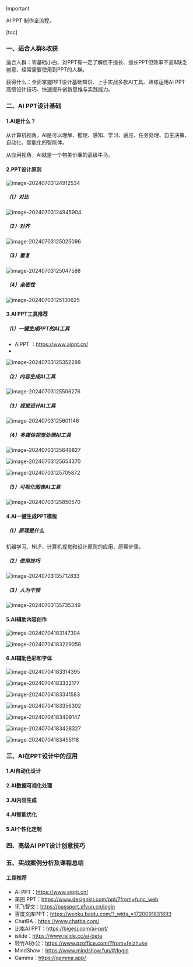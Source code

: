 > [!IMPORTANT]
>
> AI PPT 制作全流程。

[toc]

### 一、适合人群&收获

适合人群：零基础小白、对PPT有一定了解但不擅长、擅长PPT但效率不高&缺乏创意、经常需要使用到PPT的人群。

获得什么：全面掌握PPT设计基础知识、上手实战多款AI工具、熟练运用AI PPT高级设计技巧、快速提升创新思维与实践能力。

### 二、AI PPT设计基础

#### 1.AI是什么？

从计算机视角，AI是可以理解、推理、感知、学习、适应、任务处理、自主决策、自动化、智能化的智能体。

从应用视角，AI就是一个物美价廉的高级牛马。

#### 2.PPT设计原则

![image-20240703124912534](https://typora-xubang.oss-cn-hangzhou.aliyuncs.com/2024_xubang/image-20240703124912534.png?AI_make_money=VX_AI19858122061)

##### （1）对比

![image-20240703124945904](https://typora-xubang.oss-cn-hangzhou.aliyuncs.com/2024_xubang/image-20240703124945904.png?AI_make_money=VX_AI19858122061)

##### （2）对齐

![image-20240703125025096](https://typora-xubang.oss-cn-hangzhou.aliyuncs.com/2024_xubang/image-20240703125025096.png?AI_make_money=VX_AI19858122061)

##### （3）重复

![image-20240703125047588](https://typora-xubang.oss-cn-hangzhou.aliyuncs.com/2024_xubang/image-20240703125047588.png?AI_make_money=VX_AI19858122061)

##### （4）亲密性

![image-20240703125130625](https://typora-xubang.oss-cn-hangzhou.aliyuncs.com/2024_xubang/image-20240703125130625.png?AI_make_money=VX_AI19858122061)

#### 3.AI PPT工具推荐

##### （1）一键生成PPT的AI工具

- AiPPT ：https://www.aippt.cn/
- 

![image-20240703125352288](https://typora-xubang.oss-cn-hangzhou.aliyuncs.com/2024_xubang/image-20240703125352288.png?AI_make_money=VX_AI19858122061)

##### （2）内容生成AI工具

![image-20240703125506276](https://typora-xubang.oss-cn-hangzhou.aliyuncs.com/2024_xubang/image-20240703125506276.png?AI_make_money=VX_AI19858122061)

##### （3）视觉设计AI工具

![image-20240703125601146](https://typora-xubang.oss-cn-hangzhou.aliyuncs.com/2024_xubang/image-20240703125601146.png?AI_make_money=VX_AI19858122061)

##### （4）多媒体视觉处理AI工具

![image-20240703125646827](https://typora-xubang.oss-cn-hangzhou.aliyuncs.com/2024_xubang/image-20240703125646827.png?AI_make_money=VX_AI19858122061)

![image-20240703125654370](https://typora-xubang.oss-cn-hangzhou.aliyuncs.com/2024_xubang/image-20240703125654370.png?AI_make_money=VX_AI19858122061)

![image-20240703125705872](https://typora-xubang.oss-cn-hangzhou.aliyuncs.com/2024_xubang/image-20240703125705872.png?AI_make_money=VX_AI19858122061)

##### （5）可视化图表AI工具

![image-20240703125850570](https://typora-xubang.oss-cn-hangzhou.aliyuncs.com/2024_xubang/image-20240703125850570.png?AI_make_money=VX_AI19858122061)

#### 4.AI一键生成PPT模版

##### （1）原理是什么

机器学习、NLP、计算机视觉和设计原则的应用、原理步骤。

##### （2）使用技巧

![image-20240703135712833](https://typora-xubang.oss-cn-hangzhou.aliyuncs.com/2024_xubang/image-20240703135712833.png?AI_make_money=VX_AI19858122061)

##### （3）人为干预

![image-20240703135735349](https://typora-xubang.oss-cn-hangzhou.aliyuncs.com/2024_xubang/image-20240703135735349.png?AI_make_money=VX_AI19858122061)

#### 5.AI辅助内容创作

![image-20240704183147304](https://typora-xubang.oss-cn-hangzhou.aliyuncs.com/2024_xubang/image-20240704183147304.png?AI_make_money=VX_AI19858122061)

![image-20240704183229058](https://typora-xubang.oss-cn-hangzhou.aliyuncs.com/2024_xubang/image-20240704183229058.png?AI_make_money=VX_AI19858122061)









#### 6.AI辅助色彩和字体

![image-20240704183314395](https://typora-xubang.oss-cn-hangzhou.aliyuncs.com/2024_xubang/image-20240704183314395.png?AI_make_money=VX_AI19858122061)

![image-20240704183332177](https://typora-xubang.oss-cn-hangzhou.aliyuncs.com/2024_xubang/image-20240704183332177.png?AI_make_money=VX_AI19858122061)



![image-20240704183341583](https://typora-xubang.oss-cn-hangzhou.aliyuncs.com/2024_xubang/image-20240704183341583.png?AI_make_money=VX_AI19858122061)

![image-20240704183356302](https://typora-xubang.oss-cn-hangzhou.aliyuncs.com/2024_xubang/image-20240704183356302.png?AI_make_money=VX_AI19858122061)

![image-20240704183409147](https://typora-xubang.oss-cn-hangzhou.aliyuncs.com/2024_xubang/image-20240704183409147.png?AI_make_money=VX_AI19858122061)

![image-20240704183428327](https://typora-xubang.oss-cn-hangzhou.aliyuncs.com/2024_xubang/image-20240704183428327.png?AI_make_money=VX_AI19858122061)

![image-20240704183455118](https://typora-xubang.oss-cn-hangzhou.aliyuncs.com/2024_xubang/image-20240704183455118.png?AI_make_money=VX_AI19858122061)











### 三、AI在PPT设计中的应用

#### 1.AI自动化设计

#### 2.AI数据可视化处理

#### 3.AI内容生成

#### 4.AI智能优化

#### 5.AI个性化定制









### 四、高级AI PPT设计创意技巧









### 五、实战案例分析及课程总结







#### 工具推荐

- AI PPT：https://www.aippt.cn/
- 美图 PPT：https://www.designkit.com/ppt/?from=func_web
- 讯飞智文：https://passport.xfyun.cn/login
- 百度文库PPT：https://wenku.baidu.com/?_wkts_=1720091831893
- ChatBA：https://www.chatba.com/
- 比格AI PPT：https://bigesj.com/ai-ppt/
- islide：https://www.islide.cc/ai-beta
- 轻竹AI办公：https://www.qzoffice.com/?from=feizhuke
- MindShow：https://www.mindshow.fun/#/login
- Gamma：https://gamma.app/









